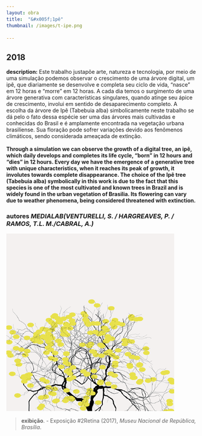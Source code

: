 ```yaml
---
layout: obra
title:  "&#x005f;1pê"
thumbnail: /images/t-ipe.png

---
```


**2018**
------
**description:** Este trabalho justapõe arte,  natureza e tecnologia, por meio de uma  simulação podemos observar o  crescimento de uma árvore digital, um ipê,  que diariamente se desenvolve e completa seu ciclo de vida, “nasce” em 12 horas e “morre” em 12 horas. A cada dia temos o surgimento de uma árvore generativa com características singulares, quando atinge seu ápice de crescimento, involui em sentido de desaparecimento completo. A escolha da  árvore de Ipê (Tabebuia alba) simbolicamente neste trabalho se dá pelo o fato dessa espécie ser  uma das árvores mais cultivadas e conhecidas do Brasil e é amplamente encontrada na vegetação urbana brasiliense. Sua floração pode sofrer variações devido aos fenômenos climáticos, sendo considerada ameaçada de extinção.
<br><br><b>
Through a simulation we can observe the growth of a digital tree, an ipê, which daily develops and completes its life cycle, “born” in 12 hours and “dies” in 12 hours. Every day we have the emergence of a generative tree with unique characteristics, when it reaches its peak of growth, it involutes towards complete disappearance. The choice of the Ipê tree (Tabebuia alba) symbolically in this work is due to the fact that this species is one of the most cultivated and known trees in Brazil and is widely found in the urban vegetation of Brasilia. Its flowering can vary due to weather phenomena, being considered threatened with extinction.</b>
### **autores** *MEDIALAB(VENTURELLI, S. / HARGREAVES, P. / RAMOS, T.L. M./CABRAL, A.)*

![My helpful screenshot](/images/ipe.png)

>**exibição**. - Exposição #2Retina (2017), *Museu Nacional de República, Brasília*.
